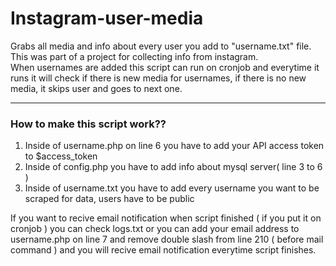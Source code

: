 # Instagram-user-media
  Grabs all media and info about every user you add to "username.txt" file.
  This was part of a project for collecting info from instagram.
  <br/>When usernames are added this script can run on cronjob and everytime it runs it will check if there is new media for usernames, if there is no new media, it skips user and goes to next one.
  
  <hr>
  
  <h3> How to make this script work??</h3>
  <ol><li>Inside of username.php on line 6 you have to add your API access token to $access_token</li>
  <li>Inside of config.php you have to add info about mysql server( line 3 to 6 )</li>
  <li>Inside of username.txt you have to add every username you want to be scraped for data, users have to be public</li></ol>
  
  If you want to recive email notification when script finished ( if you put it on cronjob ) you can check logs.txt or you can add your email address to username.php on line 7 and remove double slash from line 210 ( before mail command ) and you will recive email notification everytime script finishes.
  
